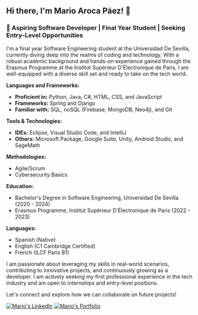 ## Hi there, I'm Mario Aroca Páez! 👋

### 🚀 Aspiring Software Developer | Final Year Student | Seeking Entry-Level Opportunities

I'm a final year Software Engineering student at the Universidad De Sevilla, currently diving deep into the realms of coding and technology. With a robust academic background and hands-on experience gained through the Erasmus Programme at the Institut Supérieur D'Électronique de Paris, I am well-equipped with a diverse skill set and ready to take on the tech world.

**Languages and Frameworks:**
- **Proficient in:** Python, Java, C#, HTML, CSS, and JavaScript
- **Frameworks:** Spring and Django
- **Familiar with:** SQL, noSQL (Firebase, MongoDB, Neo4j), and Git

**Tools & Technologies:**
- **IDEs:** Eclipse, Visual Studio Code, and IntelliJ
- **Others:** Microsoft Package, Google Suite, Unity, Android Studio, and SageMath

**Methodologies:**
- Agile/Scrum
- Cybersecurity Basics

**Education:**
- Bachelor's Degree in Software Engineering, Universidad De Sevilla (2020 - 2024)
- Erasmus Programme, Institut Supérieur D'Électronique de Paris (2022 - 2023)

**Languages:**
- Spanish (Native)
- English (C1 Cambridge Certified)
- French (ILCF Paris B1)

I am passionate about leveraging my skills in real-world scenarios, contributing to innovative projects, and continuously growing as a developer. I am actively seeking my first professional experience in the tech industry and am open to internships and entry-level positions.

Let's connect and explore how we can collaborate on future projects!

[![Mario's LinkedIn](https://img.shields.io/badge/LinkedIn-%230077B5.svg?&style=for-the-badge&logo=linkedin&logoColor=white)](https://www.linkedin.com/in/marioaroca)
[![Mario's Portfolio](https://img.shields.io/badge/Portfolio-%23121011.svg?&style=for-the-badge&logo=github&logoColor=white)](https://marioarocapaez.github.io/devportfolio/)

